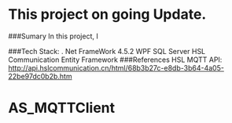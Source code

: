 # This project on going Update. 
###Sumary
In this project, I 


###Tech Stack:
 . Net FrameWork 4.5.2
 WPF
 SQL Server
 HSL Communication
 Entity Framework
 ###References
 HSL MQTT API: http://api.hslcommunication.cn/html/68b3b27c-e8db-3b64-4a05-22be97dc0b2b.htm
 
# AS_MQTTClient
